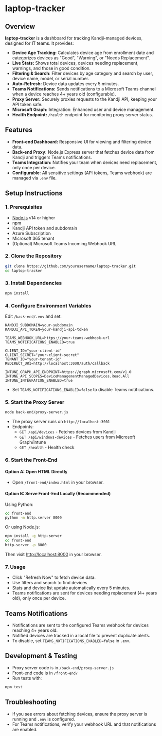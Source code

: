 # laptop-tracker

## Overview

**laptop-tracker** is a dashboard for tracking Kandji-managed devices, designed for IT teams. It provides:

- **Device Age Tracking:** Calculates device age from enrollment date and categorizes devices as "Good", "Warning", or "Needs Replacement".
- **Live Stats:** Shows total devices, devices needing replacement, warnings, and those in good condition.
- **Filtering & Search:** Filter devices by age category and search by user, device name, model, or serial number.
- **Auto-Refresh:** Device data updates every 5 minutes.
- **Teams Notifications:** Sends notifications to a Microsoft Teams channel when a device reaches 4+ years old (configurable).
- **Proxy Server:** Securely proxies requests to the Kandji API, keeping your API token safe.
- **Microsoft Graph:** Integration: Enhanced user and device management.
- **Health Endpoint:** `/health` endpoint for monitoring proxy server status.

## Features

- **Front-end Dashboard:** Responsive UI for viewing and filtering device data.
- **Back-end Proxy:** Node.js Express server that fetches device data from Kandji and triggers Teams notifications.
- **Teams Integration:** Notifies your team when devices need replacement, only once per device.
- **Configurable:** All sensitive settings (API tokens, Teams webhook) are managed via `.env` file.

## Setup Instructions

### 1. Prerequisites

- [Node.js](https://nodejs.org/) v14 or higher
- [npm](https://www.npmjs.com/)
- Kandji API token and subdomain
- Azure Subscription
- Microsoft 365 tenant
- (Optional) Microsoft Teams Incoming Webhook URL

### 2. Clone the Repository

```bash
git clone https://github.com/yourusername/laptop-tracker.git
cd laptop-tracker
```

### 3. Install Dependencies

```bash
npm install
```

### 4. Configure Environment Variables

Edit `/back-end/.env` and set:

```
KANDJI_SUBDOMAIN=your-subdomain
KANDJI_API_TOKEN=your-kandji-api-token

TEAMS_WEBHOOK_URL=https://your-teams-webhook-url
TEAMS_NOTIFICATIONS_ENABLED=true

CLIENT_ID="your-client-id"
CLIENT_SECRET="your-client-secret"
TENANT_ID="your-tenant-id"
REDIRECT_URI=http://localhost:3000/auth/callback

INTUNE_GRAPH_API_ENDPOINT=https://graph.microsoft.com/v1.0
INTUNE_API_SCOPES=DeviceManagementManagedDevices.Read.All
INTUNE_INTEGRATION_ENABLED=true
```

- Set `TEAMS_NOTIFICATIONS_ENABLED=false` to disable Teams notifications.

### 5. Start the Proxy Server

```bash
node back-end/proxy-server.js
```

- The proxy server runs on `http://localhost:3001`
- Endpoints:
  - `GET /api/devices` - Fetches devices from Kandji
  - `GET /api/windows-devices` - Fetches users from Microsoft Graph/Intune
  - `GET /health` - Health check

### 6. Start the Front-End

#### Option A: Open HTML Directly

- Open `/front-end/index.html` in your browser.

#### Option B: Serve Front-End Locally (Recommended)

Using Python:

```bash
cd front-end
python -m http.server 8000
```

Or using Node.js:

```bash
npm install -g http-server
cd front-end
http-server -p 8000
```

Then visit [http://localhost:8000](http://localhost:8000) in your browser.

### 7. Usage

- Click "Refresh Now" to fetch device data.
- Use filters and search to find devices.
- Stats and device list update automatically every 5 minutes.
- Teams notifications are sent for devices needing replacement (4+ years old), only once per device.

## Teams Notifications

- Notifications are sent to the configured Teams webhook for devices reaching 4+ years old.
- Notified devices are tracked in a local file to prevent duplicate alerts.
- To disable, set `TEAMS_NOTIFICATIONS_ENABLED=false` in `.env`.

## Development & Testing

- Proxy server code is in `/back-end/proxy-server.js`
- Front-end code is in `/front-end/`
- Run tests with:

```bash
npm test
```

## Troubleshooting

- If you see errors about fetching devices, ensure the proxy server is running and `.env` is configured.
- For Teams notifications, verify your webhook URL and that notifications are enabled.